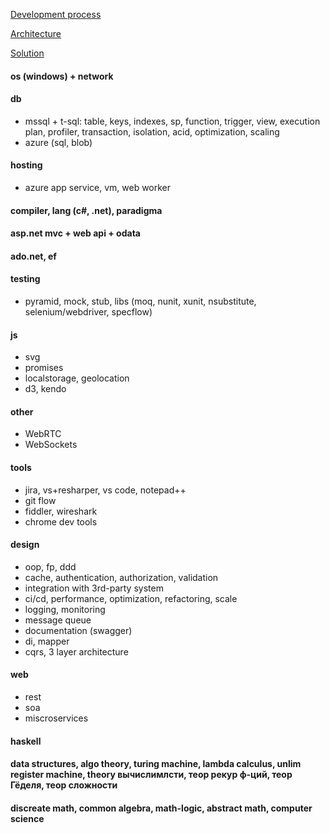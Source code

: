 [Development process](https://github.com/streamcode9/software-design/blob/master/development-process.md)

[Architecture](https://streamcode9.github.io/code/architecture.html)

[Solution](https://streamcode9.github.io/code/solution.html)

#### os (windows) + network
#### db
* mssql + t-sql: table, keys, indexes, sp, function, trigger, view, execution plan, profiler, transaction, isolation, acid, optimization, scaling
* azure (sql, blob)
#### hosting
* azure app service, vm, web worker
#### compiler, lang (c#, .net), paradigma
#### asp.net mvc + web api + odata
#### ado.net, ef
#### testing
* pyramid, mock, stub, libs (moq, nunit, xunit, nsubstitute, selenium/webdriver, specflow)
#### js
* svg
* promises
* localstorage, geolocation
* d3, kendo
#### other
* WebRTC
* WebSockets
#### tools
* jira, vs+resharper, vs code, notepad++
* git flow
* fiddler, wireshark
* chrome dev tools
#### design
* oop, fp, ddd
* cache, authentication, authorization, validation
* integration with 3rd-party system
* ci/cd, performance, optimization, refactoring, scale
* logging, monitoring
* message queue
* documentation (swagger)
* di, mapper
* cqrs, 3 layer architecture
#### web
* rest
* soa
* miscroservices
#### haskell
#### data structures, algo theory, turing machine, lambda calculus, unlim register machine, theory вычислимлсти, теор рекур ф-ций, теор Гёделя, теор сложности
#### discreate math, common algebra, math-logic, abstract math, computer science
